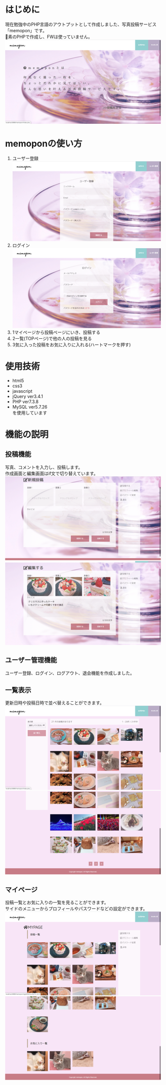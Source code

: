 # はじめに
現在勉強中のPHP言語のアウトプットとして作成しました、写真投稿サービス「memopon」です。  
素のPHPで作成し、FWは使っていません。  
![about](/img/about.png)

# memoponの使い方
1. ユーザー登録
![signup](/img/signup.png)
2. ログイン
![login](/img/login.png)
3. 1マイページから投稿ページにいき、投稿する
3. 2一覧(TOPページ)で他の人の投稿を見る
3. 3気に入った投稿をお気に入りに入れる(ハートマークを押す)

# 使用技術
* html5
* css3
* javascript
* jQuery ver3.4.1
* PHP ver7.3.8
* MySQL ver5.7.26  
を使用しています

# 機能の説明
## 投稿機能
写真、コメントを入力し、投稿します。  
作成画面と編集画面はif文で切り替えています。  
![edit1](/img/edit.png)  
![edit2](/img/edit2.png)

## ユーザー管理機能
ユーザー登録、ログイン、ログアウト、退会機能を作成しました。  

## 一覧表示
更新日時や投稿日時で並べ替えることができます。  
![top](/img/top.png)  
![top2](/img/top2.png)

## マイページ
投稿一覧とお気に入りの一覧を見ることができます。  
サイドのメニューからプロフィールやパスワードなどの設定ができます。  
![mypage](/img/mypage.png)  
![mypage2](/img/mypage2.png)  

